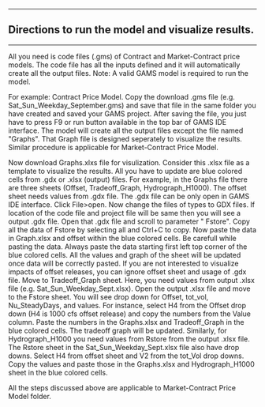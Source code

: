 _________________________________________________________________________________________________
## Directions to run the model and visualize results.  
_________________________________________________________________________________________________

All you need is code files (.gms) of Contract and Market-Contract price models. The code file has all the inputs defined and it will automatically create all the output files. 
Note: A valid GAMS model is required to run the model.

For example: Contract Price Model. Copy the download .gms file (e.g. Sat_Sun_Weekday_September.gms) and save that file in the same folder you have created and saved your GAMS project. After saving the file, you just have to press F9 or run button available in the top bar of GAMS IDE interface.  The model will create all the output files except the file named "Graphs". That Graph file is designed seperately to visualize the results. Similar procedure is applicable for Market-Contract Price Model.

Now download Graphs.xlxs file for visulization. Consider this .xlsx file as a template to visualize the results. All you have to update are blue colored cells from .gdx or .xlsx (output) files. For example, in the Graphs file there are three sheets (Offset, Tradeoff_Graph, Hydrograph_H1000). The offset sheet needs values from .gdx file. The .gdx file can be only open in GAMS IDE interface. Click File>open. Now change the files of types to GDX files. If location of the code file and project file will be same then you will see a output .gdx file. Open that .gdx file and scroll to parameter " Fstore". Copy all the data of Fstore by selecting all and Ctrl+C to copy. Now paste the data in Graph.xlsx and offset within the blue colored cells. Be carefull while pasting the data. Always paste the data starting first left top corner of the blue colored cells. All the values and graph of the sheet will be updated once data will be correctly pasted. If you are not interested to visualize impacts of offset releases, you can ignore offset sheet and usage of .gdx file. 
Move to Tradeoff_Graph sheet. Here, you need values from output .xlsx file (e.g. Sat_Sun_Weekday_Sept.xlsx). Open the output .xlsx file and move to the Fstore sheet. You will see drop down for Offset, tot_vol, Nu_SteadyDays, and values. For instance,  select H4 from the Offset drop down (H4 is 1000 cfs offset release) and copy the numbers from the Value column. Paste the numbers in the Graphs.xlsx and Tradeoff_Graph in the blue colored cells. The tradeoff graph will be updated. Similarly, for Hydrograph_H1000 you need values from Rstore from the output .xlsx file.  The Rstore sheet in the Sat_Sun_Weekday_Sept.xlsx file also have drop downs. Select H4 from offset sheet and V2 from the tot_Vol drop downs. Copy the values and paste those in the Graphs.xlsx and Hydrograph_H1000 sheet in the blue colored cells.

All the steps discussed above are applicable to Market-Contract Price Model folder.
